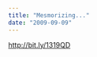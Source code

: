 ```yaml
---
title: "Mesmorizing..."
date: "2009-09-09"
---
```


<div class="content">
<p><a href="http://bit.ly/1319QD" target="_blank"> http://bit.ly/1319QD </a></p>
</div>
